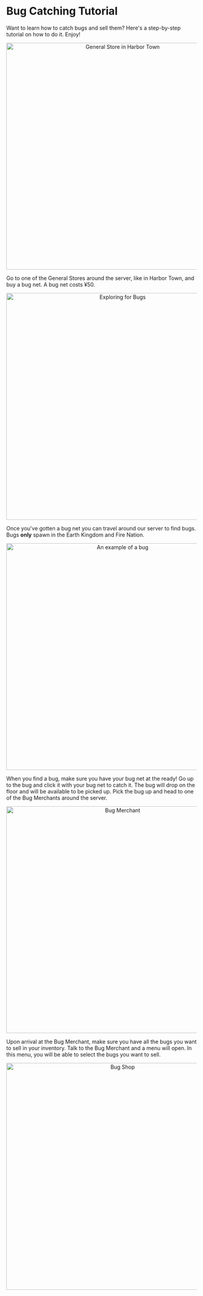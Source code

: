 # Bug Catching Tutorial

Want to learn how to catch bugs and sell them? Here's a step-by-step tutorial on how to do it. Enjoy!

<p align=center><img src="https://user-images.githubusercontent.com/73945068/114569705-1d303900-9c6d-11eb-810a-c11265160cae.jpg" alt="General Store in Harbor Town"
     width="600"></p>

Go to one of the General Stores around the server, like in Harbor Town, and buy a bug net. A bug net costs ¥50.

<p align=center><img src="https://user-images.githubusercontent.com/73945068/114569727-20c3c000-9c6d-11eb-8880-a6e951a87200.jpg" alt="Exploring for Bugs"
     width="600"></p>

Once you've gotten a bug net you can travel around our server to find bugs. Bugs **only** spawn in the Earth Kingdom and Fire Nation.

<p align=center><img src="https://user-images.githubusercontent.com/73945068/114569730-215c5680-9c6d-11eb-97b5-1a363b7b4c03.jpg" alt="An example of a bug"
     width="600"></p>

When you find a bug, make sure you have your bug net at the ready! Go up to the bug and click it with your bug net to catch it. The bug will drop on the floor and will be available to be picked up. Pick the bug up and head to one of the Bug Merchants around the server.

<p align=center><img src="https://user-images.githubusercontent.com/73945068/114569732-215c5680-9c6d-11eb-878a-5e8320ddce7f.jpg" alt="Bug Merchant"
     width="600"></p>

Upon arrival at the Bug Merchant, make sure you have all the bugs you want to sell in your inventory. Talk to the Bug Merchant and a menu will open. In this menu, you will be able to select the bugs you want to sell.

<p align=center><img src="https://user-images.githubusercontent.com/73945068/114569735-21f4ed00-9c6d-11eb-84fd-3c340bb512a0.jpg" alt="Bug Shop"
     width="600"></p>
